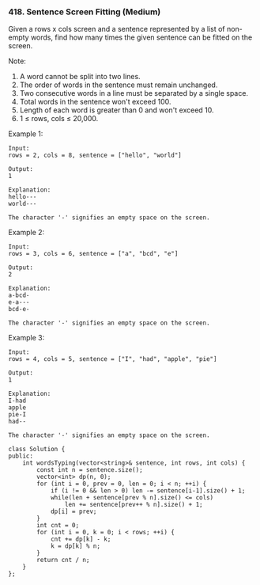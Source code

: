 ### 418. Sentence Screen Fitting (Medium)

Given a rows x cols screen and a sentence represented by a list of non-empty words, find how many times the given sentence can be fitted on the screen.

Note:

1. A word cannot be split into two lines.
2. The order of words in the sentence must remain unchanged.
3. Two consecutive words in a line must be separated by a single space.
4. Total words in the sentence won't exceed 100.
5. Length of each word is greater than 0 and won't exceed 10.
6. 1 ≤ rows, cols ≤ 20,000.

Example 1:

```
Input:
rows = 2, cols = 8, sentence = ["hello", "world"]

Output: 
1

Explanation:
hello---
world---

The character '-' signifies an empty space on the screen.
```
Example 2:

```
Input:
rows = 3, cols = 6, sentence = ["a", "bcd", "e"]

Output: 
2

Explanation:
a-bcd- 
e-a---
bcd-e-

The character '-' signifies an empty space on the screen.
```
Example 3:

```
Input:
rows = 4, cols = 5, sentence = ["I", "had", "apple", "pie"]

Output: 
1

Explanation:
I-had
apple
pie-I
had--

The character '-' signifies an empty space on the screen.
```
```
class Solution {
public:
    int wordsTyping(vector<string>& sentence, int rows, int cols) {
        const int n = sentence.size();
        vector<int> dp(n, 0);
        for (int i = 0, prev = 0, len = 0; i < n; ++i) {
            if (i != 0 && len > 0) len -= sentence[i-1].size() + 1;
            while(len + sentence[prev % n].size() <= cols) 
                len += sentence[prev++ % n].size() + 1;
            dp[i] = prev;
        }
        int cnt = 0;
        for (int i = 0, k = 0; i < rows; ++i) {
            cnt += dp[k] - k;
            k = dp[k] % n;
        }
        return cnt / n;
    }
};
```
